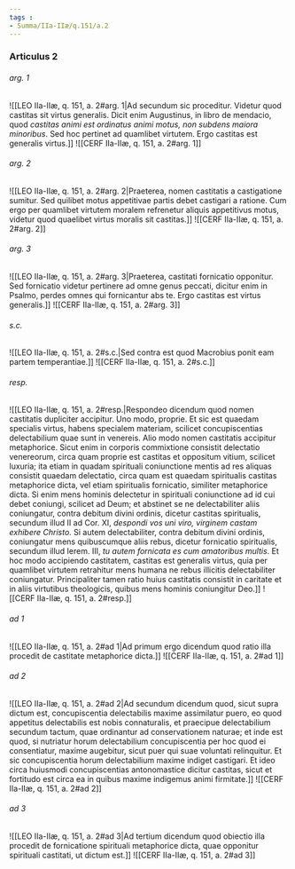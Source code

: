 ```yaml
---
tags : 
- Summa/IIa-IIæ/q.151/a.2
---
```


### Articulus 2

###### arg. 1
![[LEO IIa-IIæ, q. 151, a. 2#arg. 1|Ad secundum sic proceditur. Videtur quod castitas sit virtus generalis. Dicit enim Augustinus, in libro de mendacio, quod *castitas animi est ordinatus animi motus, non subdens maiora minoribus*. Sed hoc pertinet ad quamlibet virtutem. Ergo castitas est generalis virtus.]]
![[CERF IIa-IIæ, q. 151, a. 2#arg. 1]]

###### arg. 2
![[LEO IIa-IIæ, q. 151, a. 2#arg. 2|Praeterea, nomen castitatis a castigatione sumitur. Sed quilibet motus appetitivae partis debet castigari a ratione. Cum ergo per quamlibet virtutem moralem refrenetur aliquis appetitivus motus, videtur quod quaelibet virtus moralis sit castitas.]]
![[CERF IIa-IIæ, q. 151, a. 2#arg. 2]]

###### arg. 3
![[LEO IIa-IIæ, q. 151, a. 2#arg. 3|Praeterea, castitati fornicatio opponitur. Sed fornicatio videtur pertinere ad omne genus peccati, dicitur enim in Psalmo, perdes omnes qui fornicantur abs te. Ergo castitas est virtus generalis.]]
![[CERF IIa-IIæ, q. 151, a. 2#arg. 3]]

###### s.c.
![[LEO IIa-IIæ, q. 151, a. 2#s.c.|Sed contra est quod Macrobius ponit eam partem temperantiae.]]
![[CERF IIa-IIæ, q. 151, a. 2#s.c.]]

###### resp.
![[LEO IIa-IIæ, q. 151, a. 2#resp.|Respondeo dicendum quod nomen castitatis dupliciter accipitur. Uno modo, proprie. Et sic est quaedam specialis virtus, habens specialem materiam, scilicet concupiscentias delectabilium quae sunt in venereis. Alio modo nomen castitatis accipitur metaphorice. Sicut enim in corporis commixtione consistit delectatio venereorum, circa quam proprie est castitas et oppositum vitium, scilicet luxuria; ita etiam in quadam spirituali coniunctione mentis ad res aliquas consistit quaedam delectatio, circa quam est quaedam spiritualis castitas metaphorice dicta, vel etiam spiritualis fornicatio, similiter metaphorice dicta. Si enim mens hominis delectetur in spirituali coniunctione ad id cui debet coniungi, scilicet ad Deum; et abstinet se ne delectabiliter aliis coniungatur, contra debitum divini ordinis, dicetur castitas spiritualis, secundum illud II ad Cor. XI, *despondi vos uni viro, virginem castam exhibere Christo*. Si autem delectabiliter, contra debitum divini ordinis, coniungatur mens quibuscumque aliis rebus, dicetur fornicatio spiritualis, secundum illud Ierem. III, *tu autem fornicata es cum amatoribus multis*. Et hoc modo accipiendo castitatem, castitas est generalis virtus, quia per quamlibet virtutem retrahitur mens humana ne rebus illicitis delectabiliter coniungatur. Principaliter tamen ratio huius castitatis consistit in caritate et in aliis virtutibus theologicis, quibus mens hominis coniungitur Deo.]]
![[CERF IIa-IIæ, q. 151, a. 2#resp.]]

###### ad 1
![[LEO IIa-IIæ, q. 151, a. 2#ad 1|Ad primum ergo dicendum quod ratio illa procedit de castitate metaphorice dicta.]]
![[CERF IIa-IIæ, q. 151, a. 2#ad 1]]

###### ad 2
![[LEO IIa-IIæ, q. 151, a. 2#ad 2|Ad secundum dicendum quod, sicut supra dictum est, concupiscentia delectabilis maxime assimilatur puero, eo quod appetitus delectabilis est nobis connaturalis, et praecipue delectabilium secundum tactum, quae ordinantur ad conservationem naturae; et inde est quod, si nutriatur horum delectabilium concupiscentia per hoc quod ei consentiatur, maxime augebitur, sicut puer qui suae voluntati relinquitur. Et sic concupiscentia horum delectabilium maxime indiget castigari. Et ideo circa huiusmodi concupiscentias antonomastice dicitur castitas, sicut et fortitudo est circa ea in quibus maxime indigemus animi firmitate.]]
![[CERF IIa-IIæ, q. 151, a. 2#ad 2]]

###### ad 3
![[LEO IIa-IIæ, q. 151, a. 2#ad 3|Ad tertium dicendum quod obiectio illa procedit de fornicatione spirituali metaphorice dicta, quae opponitur spirituali castitati, ut dictum est.]]
![[CERF IIa-IIæ, q. 151, a. 2#ad 3]]

